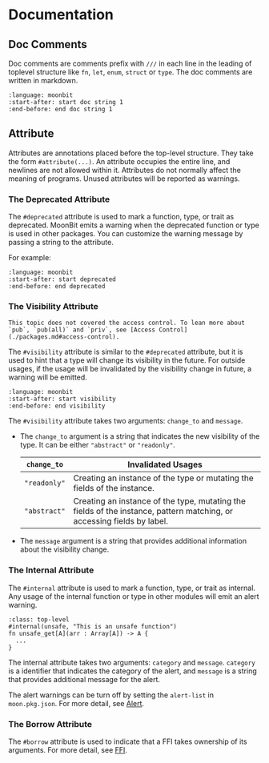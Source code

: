 # Documentation

## Doc Comments

Doc comments are comments prefix with `///` in each line in the leading of toplevel structure like `fn`, `let`, `enum`, `struct` or `type`. The doc comments are written in markdown.

```{literalinclude} /sources/language/src/misc/top.mbt
:language: moonbit
:start-after: start doc string 1
:end-before: end doc string 1

```

## Attribute

Attributes are annotations placed before the top-level structure. They take the form `#attribute(...)`. 
An attribute occupies the entire line, and newlines are not allowed within it. 
Attributes do not normally affect the meaning of programs. Unused attributes will be reported as warnings.

### The Deprecated Attribute

The `#deprecated` attribute is used to mark a function, type, or trait as deprecated. 
MoonBit emits a warning when the deprecated function or type is used in other packages. 
You can customize the warning message by passing a string to the attribute.

For example:

```{literalinclude} /sources/language/src/attributes/top.mbt
:language: moonbit
:start-after: start deprecated
:end-before: end deprecated
  ```

### The Visibility Attribute

```{note}
This topic does not covered the access control. To lean more about `pub`, `pub(all)` and `priv`, see [Access Control](./packages.md#access-control).
```

The `#visibility` attribute is similar to the `#deprecated` attribute, but it is used to hint that a type will change its visibility in the future. 
For outside usages, if the usage will be invalidated by the visibility change in future, a warning will be emitted. 

```{literalinclude} /sources/language/src/attributes/top.mbt
:language: moonbit
:start-after: start visibility
:end-before: end visibility
```

The `#visibility` attribute takes two arguments: `change_to` and `message`.

- The `change_to` argument is a string that indicates the new visibility of the type. It can be either `"abstract"` or `"readonly"`.

  | `change_to` | Invalidated Usages |
  |-------------|--------------------|
  | `"readonly"`  | Creating an instance of the type or mutating the fields of the instance. |
  | `"abstract"`  | Creating an instance of the type, mutating the fields of the instance, pattern matching, or accessing fields by label. |

- The `message` argument is a string that provides additional information about the visibility change.

### The Internal Attribute

The `#internal` attribute is used to mark a function, type, or trait as internal. 
Any usage of the internal function or type in other modules will emit an alert warning.

```{code-block} moonbit
:class: top-level
#internal(unsafe, "This is an unsafe function")
fn unsafe_get[A](arr : Array[A]) -> A {
  ...
}
```

The internal attribute takes two arguments: `category` and `message`. 
`category` is a identifier that indicates the category of the alert, and `message` is a string that provides additional message for the alert.

The alert warnings can be turn off by setting the `alert-list` in `moon.pkg.json`.
For more detail, see [Alert](../toolchain/moon/package.md#alert-list).

### The Borrow Attribute

The `#borrow` attribute is used to indicate that a FFI takes ownership of its arguments. For more detail, see [FFI](./ffi.md#The-borrow-attribute).


